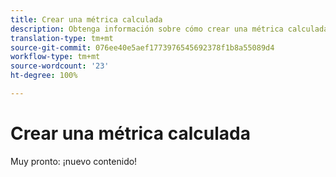 ```yaml
---
title: Crear una métrica calculada
description: Obtenga información sobre cómo crear una métrica calculada para usar en Analysis Workspace.
translation-type: tm+mt
source-git-commit: 076ee40e5aef1773976545692378f1b8a55089d4
workflow-type: tm+mt
source-wordcount: '23'
ht-degree: 100%

---
```



# Crear una métrica calculada

Muy pronto: ¡nuevo contenido!
